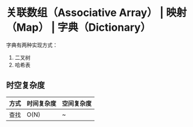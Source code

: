 # 关联数组（Associative Array） | 映射（Map） | 字典（Dictionary）

字典有两种实现方式：

1. 二叉树
2. 哈希表

## 时空复杂度

| 方式 | 时间复杂度 | 空间复杂度 |
| ---- | ---------- | ---------- |
| 查找 | O(N)       | ~          |